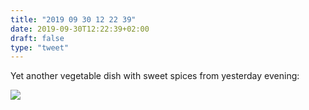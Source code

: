 ```yaml
---
title: "2019 09 30 12 22 39"
date: 2019-09-30T12:22:39+02:00
draft: false
type: "tweet"
---
```

Yet another vegetable dish with sweet spices from yesterday evening:

![](/img/IMG_0814.jpg)
